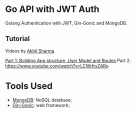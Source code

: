 # Go API with JWT Auth

 Golang Authentication with JWT, Gin-Gonic and MongoDB.

## Tutorial

Videos by [Akhil Sharma](https://www.youtube.com/@AkhilSharmaTech)

[Part 1: Building App structure, User Model and Routes](https://www.youtube.com/watch?v=X5BmktFrAlo)
Part 2: https://www.youtube.com/watch?v=LCWrfrsZARo

# Tools Used

- [MongoDB](https://github.com/mongodb/mongo-go-driver): NoSQL database;
- [Gin-Gonic](https://github.com/gin-gonic/gin): web framework;